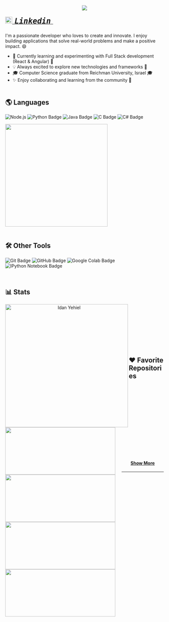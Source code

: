<h1 align="center">
  <a href="https://git.io/typing-svg">
    <img src="https://readme-typing-svg.herokuapp.com/?lines=Hi%20there!%20👋;%20I'm%20Idan%20Yehiel!;&center=true&size=30">
  </a>
</h1>

<!-- Connect with Me -->
<h5 align="left">
  <code><a href="https://www.linkedin.com/in/idan-yehiel1/" title="Linkedin Profile"><img width="22" src="https://cdn.jsdelivr.net/npm/simple-icons@v3/icons/linkedin.svg"> <span style="font-size: 24px;">Linkedin</span> </a></code>
</h5>


<!-- About Me -->
I'm a passionate developer who loves to create and innovate. I enjoy building applications that solve real-world problems and make a positive impact. 😄

- 🌱 Currently learning and experimenting with Full Stack development (React & Angular) 🚀
- 💡 Always excited to explore new technologies and frameworks 🎯
- 🎓 Computer Science graduate from Reichman University, Israel 🎓
- ✨ Enjoy collaborating and learning from the community 🌟
<br/><br/>


<!-- Skills -->
## 🌎 Languages 

![Node.js](https://img.shields.io/badge/Node.js-JavaScript-black?style=flat&logo=node.js) 
![Python Badge](https://img.shields.io/badge/-Python-black?style=flat&logo=python) 
![Java Badge](https://img.shields.io/badge/-Java-black?style=flat&logo=java) 
![C Badge](https://img.shields.io/badge/-C-black?style=flat) 
![C# Badge](https://img.shields.io/badge/-C#-black?style=flat&logo=c%2B%2B) 

<div align=left>
    <a href="https://github.com/anuraghazra/github-readme-stats">
      <img width=325 align="center" src="https://github-readme-stats.vercel.app/api/top-langs/?username=idanye&hide=c%23,powershell,Mathematica,Ruby,Objective-C,Objective-C%2b%2b,Cuda&title_color=61dafb&text_color=ffffff&icon_color=61dafb&bg_color=20232a&langs_count=8&layout=compact&border_color=61dafb&hide_border=true" />
    </a>
</div>
<br/>


## 🛠 Other Tools

![Git Badge](https://img.shields.io/badge/-Git-black?style=flat&logo=git) 
![GitHub Badge](https://img.shields.io/badge/-GitHub-181717?style=flat&logo=github) 
![Google Colab Badge](https://img.shields.io/badge/Google%20Colab-black?style=flat&logo=google-colab) 
![IPython Notebook Badge](https://img.shields.io/badge/Notebook-.ipynb-black?style=flat)

<br/>


<!-- Stats -->
## 📊 Stats
<div width="100%" align="center">
    <a href="https://github.com/denvercoder1/github-readme-streak-stats" title="Go to Source">
      <img align="left" width=390 src="https://github-readme-streak-stats.herokuapp.com/?user=idanye&theme=react&border=61dafb&hide_border=true" alt="Idan Yehiel" />
    </a>
</div>
<br/><br/><br/><br/><br/><br/><br/><br/>

<!-- Repositories -->
## ❤ Favorite Repositories
<div width="100%" align="center">
  <a align="left" href="https://github.com/idanye/Tic-Tac-Toe-Reversed" title="Tic-Tac-Toe-Reversed"><img align="left" height="150" src="https://github-readme-stats.vercel.app/api/pin/?username=idanye&repo=Tic-Tac-Toe-Reversed&theme=react&border_color=61dafb&border_radius=10" style="margin-right: 20px;" width="350">
  </a>
  
  <a align="left" href="https://github.com/idanye/your-project-2" title="Project 2"><img align="left" height="150" src="https://github-readme-stats.vercel.app/api/pin/?username=idanye&repo=your-project-2&theme=react&border_color=61dafb&border_radius=10" width="350" >
  </a>
</div>

<br/><br/><br/><br/><br/><br/>

<div width="100%" align="center">
  <a align="left" href="https://github.com/idanye/your-project-3" title="Project 3"><img align="left" height="150" src="https://github-readme-stats.vercel.app/api/pin/?username=idanye&repo=your-project-3&theme=react&border_color=61dafb&border_radius=10" style="margin-right: 20px;" width="350">
  </a>

  <a align="left" href="https://github.com/idanye/your-project-4" title="Project 4"><img align="left" height="150" src="https://github-readme-stats.vercel.app/api/pin/?username=idanye&repo=your-project-4&theme=react&border_color=61dafb&border_radius=10" width="350" >
  </a>
  
</div>

<br/><br/><br/><br/><br/><br/>

<h4 align="center">
  <a href="https://github.com/idanye?tab=repositories" title="Show Repositories">Show More</a>
</h4>
<hr/>
